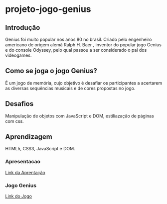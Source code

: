 # projeto-jogo-genius

## Introdução
Genius foi muito popular nos anos 80 no brasil. 
Criado pelo engenheiro americano de origem alemã Ralph H. Baer , inventor do popular jogo Genius e do console Odyssey, pelo qual passou a ser considerado o pai dos videogames.

## Como se joga o jogo Genius?
É um jogo de memória, cujo objetivo é desafiar os participantes a acertarem as diversas sequências musicais e de cores propostas no jogo.
## Desafios
Manipulação de objetos com JavaScript e DOM, estiliazação de páginas com css.
## Aprendizagem
HTML5, CSS3, JavaScript e DOM. 
### Apresentacao
[Link da Aprentação](https://docs.google.com/presentation/d/1PwlZddxuyt6j6cAd_68urwM7Cde8QtgLT5HMPo6ps-s/edit#slide=id.g1003c277bc9_0_440)
### Jogo Genius
[Link do Jogo](https://jfilinho.github.io/projeto-jogo-genius/)

